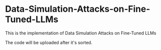 # Data-Simulation-Attacks-on-Fine-Tuned-LLMs
This is the implementation of Data Simulation Attacks on Fine-Tuned LLMs

The code will be uploaded after it's sorted.


